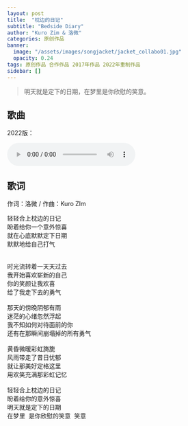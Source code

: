 ```yaml
---
layout: post
title:  "枕边的日记"
subtitle: "Bedside Diary"
author: "Kuro Zim & 洛微"
categories: 原创作品
banner: 
  image: "/assets/images/songjacket/jacket_collabo01.jpg"
  opacity: 0.24
tags: 原创作品 合作作品 2017年作品 2022年重制作品
sidebar: []
---
```


> 明天就是定下的日期，在梦里是你欣慰的笑意。

## 歌曲

2022版：

<audio controls><source src="/assets/audio/collab01.mp3" type="audio/mp3"></audio>

## 歌词

作词：洛微 / 作曲：Kuro ZIm

<pre>
轻轻合上枕边的日记
盼着给你一个意外惊喜
就在心底默默定下日期
默默地给自己打气


时光流转着一天天过去
我开始喜欢崭新的自己
你的笑颜让我欢喜
给了我走下去的勇气

那天的傍晚阴郁有雨
迷茫的心绪忽然浮起
我不知如何对待面前的你
还有在那瞬间崩塌掉的所有勇气

黄昏微暖彩虹旖旎
风雨带走了昔日忧郁
就让那美好定格这里
用欢笑充满那彩虹记忆

轻轻合上枕边的日记
盼着给你的意外惊喜
明天就是定下的日期
在梦里 是你欣慰的笑意 笑意
</pre>